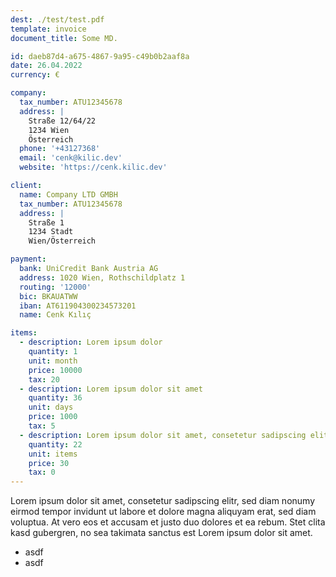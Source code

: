 ```yaml
---
dest: ./test/test.pdf
template: invoice
document_title: Some MD.

id: daeb87d4-a675-4867-9a95-c49b0b2aaf8a
date: 26.04.2022
currency: €

company:
  tax_number: ATU12345678
  address: |
    Straße 12/64/22
    1234 Wien
    Österreich
  phone: '+43127368'
  email: 'cenk@kilic.dev'
  website: 'https://cenk.kilic.dev'

client:
  name: Company LTD GMBH
  tax_number: ATU12345678
  address: |
    Straße 1
    1234 Stadt
    Wien/Österreich

payment:
  bank: UniCredit Bank Austria AG
  address: 1020 Wien, Rothschildplatz 1
  routing: '12000'
  bic: BKAUATWW
  iban: AT611904300234573201
  name: Cenk Kılıç

items:
  - description: Lorem ipsum dolor
    quantity: 1
    unit: month
    price: 10000
    tax: 20
  - description: Lorem ipsum dolor sit amet
    quantity: 36
    unit: days
    price: 1000
    tax: 5
  - description: Lorem ipsum dolor sit amet, consetetur sadipscing elitr, sed diam
    quantity: 22
    unit: items
    price: 30
    tax: 0
---
```


Lorem ipsum dolor sit amet, consetetur sadipscing elitr, sed diam nonumy eirmod tempor invidunt ut labore et dolore magna aliquyam erat, sed diam voluptua. At vero eos et accusam et justo duo dolores et ea rebum. Stet clita kasd gubergren, no sea takimata sanctus est Lorem ipsum dolor sit amet.

- asdf
- asdf
